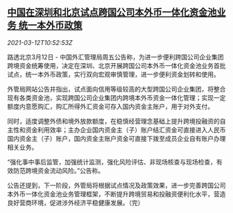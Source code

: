 <!--1615546453000-->
[中国在深圳和北京试点跨国公司本外币一体化资金池业务 统一本外币政策](https://cn.reuters.com/article/shenzhen-beijing-mnc-currency-pool-0312-idCNKBS2B4182)
------

<div><i>2021-03-12T10:52:53Z</i></div><p>路透北京3月12日 - 中国外汇管理局周五公告称，为进一步便利跨国公司企业集团跨境资金统筹使用，决定在深圳、北京开展跨国公司本外币一体化资金池业务首批试点，统一本外币政策，实行双向宏观审慎管理，进一步便利资金划转和使用。</p><p>外管局网站公告并指出，试点面向信用等级较高的大型跨国公司企业集团，将整合现有各类资金池，实现跨国公司企业集团内跨境本外币资金一体化管理；实现一定额度内意愿购汇，购汇所得外汇资金可存入国内资金主账户，用于对外支付。</p><p>同时，适度调整外债和境外放款额度，在稳慎经营理念基础上提升跨境投融资的自主性和资金利用效率；主办企业国内资金主（子）账户结汇资金可直接进入人民币国内资金主（子）账户，国内资金主账户资金可直接下拨至成员企业自有账户办理相关业务。</p><p>“强化事中事后监管，加强统计监测，强化风险评估、非现场核查与现场检查，有效防范跨境资金流动风险。”公告称。</p><p>公告还提到，下一阶段，外管局将根据试点情况及政策效果，进一步完善跨国公司本外币一体化资金池业务管理框架，不断提升跨境贸易和投融资便利化水平，营造良好营商环境，促进涉外经济平稳健康发展。（完）</p>
